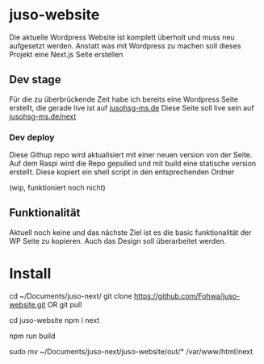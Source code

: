 # juso-website
Die aktuelle Wordpress Website ist komplett überholt und muss neu aufgesetzt werden. Anstatt was mit Wordpress zu machen soll dieses Projekt eine Next.js Seite erstellen

## Dev stage

Für die zu überbrückende Zeit habe ich bereits eine Wordpress Seite erstellt, die gerade live ist auf [jusohsg-ms.de](https://jusohsg-ms.de)
Diese Seite soll live sein auf [jusohsg-ms.de/next](https://jusohsg-ms.de/next)

### Dev deploy
Diese Githup repo wird aktualisiert mit einer neuen version von der Seite.
Auf dem Raspi wird die Repo gepulled und mit build eine statische version erstellt.
Diese kopiert ein shell script in den entsprechenden Ordner

(wip, funktioniert noch nicht)

## Funktionalität
Aktuell noch keine und das nächste Ziel ist es die basic funktionalität der WP Seite zu kopieren. Auch das Design soll überarbeitet werden.


# Install

cd ~/Documents/juso-next/
git clone https://github.com/Fohwa/juso-website.git
OR git pull

cd juso-website
npm i next

npm run build

sudo mv ~/Documents/juso-next/juso-website/out/* /var/www/html/next

